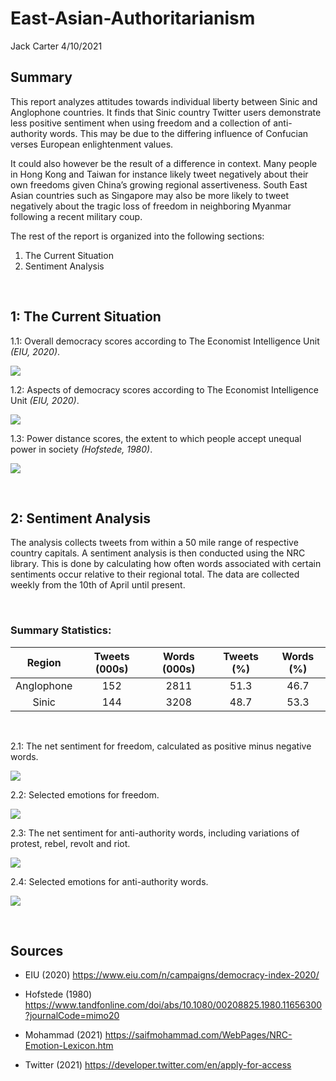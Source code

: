 East-Asian-Authoritarianism
================
Jack Carter
4/10/2021

## **Summary**

This report analyzes attitudes towards individual liberty between Sinic
and Anglophone countries. It finds that Sinic country Twitter users
demonstrate less positive sentiment when using freedom and a collection
of anti-authority words. This may be due to the differing influence of
Confucian verses European enlightenment values.

It could also however be the result of a difference in context. Many
people in Hong Kong and Taiwan for instance likely tweet negatively
about their own freedoms given China’s growing regional assertiveness.
South East Asian countries such as Singapore may also be more likely to
tweet negatively about the tragic loss of freedom in neighboring Myanmar
following a recent military coup.

The rest of the report is organized into the following sections:

1.  The Current Situation
2.  Sentiment Analysis

 

## **1: The Current Situation**

1.1: Overall democracy scores according to The Economist Intelligence
Unit *(EIU, 2020)*.

![](East-Asian-Authoritarianism_files/figure-gfm/unnamed-chunk-1-1.png)<!-- -->

1.2: Aspects of democracy scores according to The Economist Intelligence
Unit *(EIU, 2020)*.

![](East-Asian-Authoritarianism_files/figure-gfm/unnamed-chunk-2-1.png)<!-- -->

1.3: Power distance scores, the extent to which people accept unequal
power in society *(Hofstede, 1980)*.

![](East-Asian-Authoritarianism_files/figure-gfm/unnamed-chunk-3-1.png)<!-- -->

 

## **2: Sentiment Analysis**

The analysis collects tweets from within a 50 mile range of respective
country capitals. A sentiment analysis is then conducted using the NRC
library. This is done by calculating how often words associated with
certain sentiments occur relative to their regional total. The data are
collected weekly from the 10th of April until present.

 

### Summary Statistics:

|   Region   | Tweets (000s) | Words (000s) | Tweets (%) | Words (%) |
| :--------: | :-----------: | :----------: | :--------: | :-------: |
| Anglophone |      152      |     2811     |    51.3    |   46.7    |
|   Sinic    |      144      |     3208     |    48.7    |   53.3    |

 

2.1: The net sentiment for freedom, calculated as positive minus
negative words.

![](East-Asian-Authoritarianism_files/figure-gfm/unnamed-chunk-5-1.png)<!-- -->

2.2: Selected emotions for freedom.

![](East-Asian-Authoritarianism_files/figure-gfm/unnamed-chunk-6-1.png)<!-- -->

2.3: The net sentiment for anti-authority words, including variations of
protest, rebel, revolt and riot.

![](East-Asian-Authoritarianism_files/figure-gfm/unnamed-chunk-7-1.png)<!-- -->

2.4: Selected emotions for anti-authority words.

![](East-Asian-Authoritarianism_files/figure-gfm/unnamed-chunk-8-1.png)<!-- -->

 

## **Sources**

  - EIU (2020) <https://www.eiu.com/n/campaigns/democracy-index-2020/>

  - Hofstede (1980)
    <https://www.tandfonline.com/doi/abs/10.1080/00208825.1980.11656300?journalCode=mimo20>

  - Mohammad (2021)
    <https://saifmohammad.com/WebPages/NRC-Emotion-Lexicon.htm>

  - Twitter (2021) <https://developer.twitter.com/en/apply-for-access>
